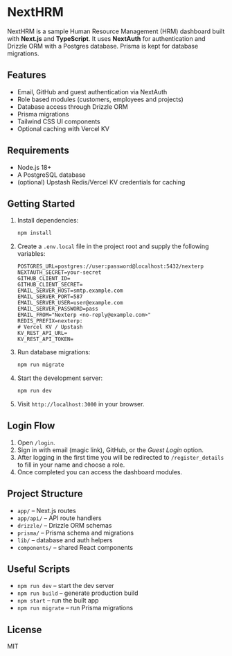 # NextHRM

NextHRM is a sample Human Resource Management (HRM) dashboard built with **Next.js** and **TypeScript**.  It uses **NextAuth** for authentication and Drizzle ORM with a Postgres database.  Prisma is kept for database migrations.

## Features

- Email, GitHub and guest authentication via NextAuth
- Role based modules (customers, employees and projects)
- Database access through Drizzle ORM
- Prisma migrations
- Tailwind CSS UI components
- Optional caching with Vercel KV

## Requirements

- Node.js 18+
- A PostgreSQL database
- (optional) Upstash Redis/Vercel KV credentials for caching

## Getting Started

1. Install dependencies:
   ```bash
   npm install
   ```
2. Create a `.env.local` file in the project root and supply the following variables:
   ```env
   POSTGRES_URL=postgres://user:password@localhost:5432/nexterp
   NEXTAUTH_SECRET=your-secret
   GITHUB_CLIENT_ID=
   GITHUB_CLIENT_SECRET=
   EMAIL_SERVER_HOST=smtp.example.com
   EMAIL_SERVER_PORT=587
   EMAIL_SERVER_USER=user@example.com
   EMAIL_SERVER_PASSWORD=pass
   EMAIL_FROM="Nexterp <no-reply@example.com>"
   REDIS_PREFIX=nexterp:
   # Vercel KV / Upstash
   KV_REST_API_URL=
   KV_REST_API_TOKEN=
   ```
3. Run database migrations:
   ```bash
   npm run migrate
   ```
4. Start the development server:
   ```bash
   npm run dev
   ```
5. Visit `http://localhost:3000` in your browser.

## Login Flow

1. Open `/login`.
2. Sign in with email (magic link), GitHub, or the *Guest Login* option.
3. After logging in the first time you will be redirected to `/register_details` to fill in your name and choose a role.
4. Once completed you can access the dashboard modules.

## Project Structure

- `app/` – Next.js routes
- `app/api/` – API route handlers
- `drizzle/` – Drizzle ORM schemas
- `prisma/` – Prisma schema and migrations
- `lib/` – database and auth helpers
- `components/` – shared React components

## Useful Scripts

- `npm run dev` – start the dev server
- `npm run build` – generate production build
- `npm start` – run the built app
- `npm run migrate` – run Prisma migrations

## License

MIT
